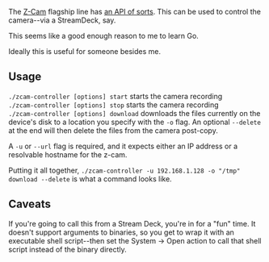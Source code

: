 The [Z-Cam](https://www.z-cam.com/) flagship line has [an API of sorts](https://github.com/imaginevision/Z-Camera-Doc/blob/master/E2/protocol/http.md). This can be used to control the camera--via a StreamDeck, say. 

This seems like a good enough reason to me to learn Go. 

Ideally this is useful for someone besides me. 

## Usage


`./zcam-controller [options] start` starts the camera recording  
`./zcam-controller [options] stop` starts the camera recording  
`./zcam-controller [options] download` downloads the files currently on the device's disk to a location you specify with the `-o` flag. An optional `--delete` at the end will then delete the files from the camera post-copy.

A `-u` or `--url` flag is required, and it expects either an IP address or a resolvable hostname for the z-cam. 

Putting it all together, `./zcam-controller -u 192.168.1.128 -o "/tmp" download --delete` is what a command looks like.

## Caveats

If you're going to call this from a Stream Deck, you're in for a "fun" time. It doesn't support arguments to binaries, so you get to wrap it with an executable shell script--then set the System -> Open action to call that shell script instead of the binary directly.